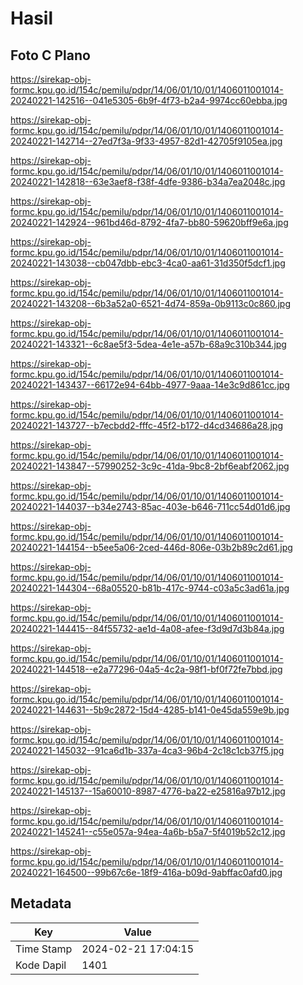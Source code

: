 # Hasil

## Foto C Plano

https://sirekap-obj-formc.kpu.go.id/154c/pemilu/pdpr/14/06/01/10/01/1406011001014-20240221-142516--041e5305-6b9f-4f73-b2a4-9974cc60ebba.jpg

https://sirekap-obj-formc.kpu.go.id/154c/pemilu/pdpr/14/06/01/10/01/1406011001014-20240221-142714--27ed7f3a-9f33-4957-82d1-42705f9105ea.jpg

https://sirekap-obj-formc.kpu.go.id/154c/pemilu/pdpr/14/06/01/10/01/1406011001014-20240221-142818--63e3aef8-f38f-4dfe-9386-b34a7ea2048c.jpg

https://sirekap-obj-formc.kpu.go.id/154c/pemilu/pdpr/14/06/01/10/01/1406011001014-20240221-142924--961bd46d-8792-4fa7-bb80-59620bff9e6a.jpg

https://sirekap-obj-formc.kpu.go.id/154c/pemilu/pdpr/14/06/01/10/01/1406011001014-20240221-143038--cb047dbb-ebc3-4ca0-aa61-31d350f5dcf1.jpg

https://sirekap-obj-formc.kpu.go.id/154c/pemilu/pdpr/14/06/01/10/01/1406011001014-20240221-143208--6b3a52a0-6521-4d74-859a-0b9113c0c860.jpg

https://sirekap-obj-formc.kpu.go.id/154c/pemilu/pdpr/14/06/01/10/01/1406011001014-20240221-143321--6c8ae5f3-5dea-4e1e-a57b-68a9c310b344.jpg

https://sirekap-obj-formc.kpu.go.id/154c/pemilu/pdpr/14/06/01/10/01/1406011001014-20240221-143437--66172e94-64bb-4977-9aaa-14e3c9d861cc.jpg

https://sirekap-obj-formc.kpu.go.id/154c/pemilu/pdpr/14/06/01/10/01/1406011001014-20240221-143727--b7ecbdd2-fffc-45f2-b172-d4cd34686a28.jpg

https://sirekap-obj-formc.kpu.go.id/154c/pemilu/pdpr/14/06/01/10/01/1406011001014-20240221-143847--57990252-3c9c-41da-9bc8-2bf6eabf2062.jpg

https://sirekap-obj-formc.kpu.go.id/154c/pemilu/pdpr/14/06/01/10/01/1406011001014-20240221-144037--b34e2743-85ac-403e-b646-711cc54d01d6.jpg

https://sirekap-obj-formc.kpu.go.id/154c/pemilu/pdpr/14/06/01/10/01/1406011001014-20240221-144154--b5ee5a06-2ced-446d-806e-03b2b89c2d61.jpg

https://sirekap-obj-formc.kpu.go.id/154c/pemilu/pdpr/14/06/01/10/01/1406011001014-20240221-144304--68a05520-b81b-417c-9744-c03a5c3ad61a.jpg

https://sirekap-obj-formc.kpu.go.id/154c/pemilu/pdpr/14/06/01/10/01/1406011001014-20240221-144415--84f55732-ae1d-4a08-afee-f3d9d7d3b84a.jpg

https://sirekap-obj-formc.kpu.go.id/154c/pemilu/pdpr/14/06/01/10/01/1406011001014-20240221-144518--e2a77296-04a5-4c2a-98f1-bf0f72fe7bbd.jpg

https://sirekap-obj-formc.kpu.go.id/154c/pemilu/pdpr/14/06/01/10/01/1406011001014-20240221-144631--5b9c2872-15d4-4285-b141-0e45da559e9b.jpg

https://sirekap-obj-formc.kpu.go.id/154c/pemilu/pdpr/14/06/01/10/01/1406011001014-20240221-145032--91ca6d1b-337a-4ca3-96b4-2c18c1cb37f5.jpg

https://sirekap-obj-formc.kpu.go.id/154c/pemilu/pdpr/14/06/01/10/01/1406011001014-20240221-145137--15a60010-8987-4776-ba22-e25816a97b12.jpg

https://sirekap-obj-formc.kpu.go.id/154c/pemilu/pdpr/14/06/01/10/01/1406011001014-20240221-145241--c55e057a-94ea-4a6b-b5a7-5f4019b52c12.jpg

https://sirekap-obj-formc.kpu.go.id/154c/pemilu/pdpr/14/06/01/10/01/1406011001014-20240221-164500--99b67c6e-18f9-416a-b09d-9abffac0afd0.jpg


## Metadata

| Key        | Value               |
| ---------- | ------------------- |
| Time Stamp | 2024-02-21 17:04:15 |
| Kode Dapil | 1401                |



